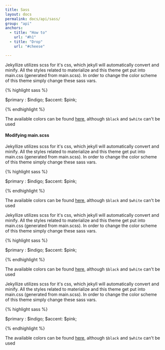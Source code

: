 ```yaml
---
title: Sass
layout: docs
permalink: docs/api/sass/
group: "api"
anchors:
  - title: "How to"
    url: "#h1"
  - title: "Drop"
    url: "#cheese"

---
```


Jekyllize utilizes scss for it's css, which jekyll will automatically convert and minify. All the styles related to materialize and this theme get put into main.css (generated from main.scss). In order to change the color scheme of this theme simply change these sass vars.

{% highlight sass %}

$primary : $indigo;
$accent: $pink;

{% endhighlight %}

The available colors can be found [here](http://materializecss.com/color.html), although `$black` and `$white` can't be used

#### Modifying main.scss


Jekyllize utilizes scss for it's css, which jekyll will automatically convert and minify. All the styles related to materialize and this theme get put into main.css (generated from main.scss). In order to change the color scheme of this theme simply change these sass vars.

{% highlight sass %}

$primary : $indigo;
$accent: $pink;

{% endhighlight %}

The available colors can be found [here](http://materializecss.com/color.html), although `$black` and `$white` can't be used



Jekyllize utilizes scss for it's css, which jekyll will automatically convert and minify. All the styles related to materialize and this theme get put into main.css (generated from main.scss). In order to change the color scheme of this theme simply change these sass vars.

{% highlight sass %}

$primary : $indigo;
$accent: $pink;

{% endhighlight %}

The available colors can be found [here](http://materializecss.com/color.html), although `$black` and `$white` can't be used



Jekyllize utilizes scss for it's css, which jekyll will automatically convert and minify. All the styles related to materialize and this theme get put into main.css (generated from main.scss). In order to change the color scheme of this theme simply change these sass vars.

{% highlight sass %}

$primary : $indigo;
$accent: $pink;

{% endhighlight %}

The available colors can be found [here](http://materializecss.com/color.html), although `$black` and `$white` can't be used

